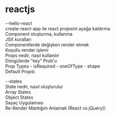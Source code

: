 # reactjs
--hello-react\
create-react-app ile react projesini ayağa kaldırma\
Component oluşturma, kullanma\
JSX kuralları\
Componentlerde değişken render etmek\
Koşullu render işlemi\
Props nedir, nasıl kullanılır\
Döngülerde "key" Prob'u\
Prop Types - isRequired - oneOfType - shape\
Default Props\

--states\
State nedir, nasıl oluşturulur\
Array States\
Object States\
Sayaç Uygulaması\
Re-Render Mantığını Anlamak (React vs jQuery)\